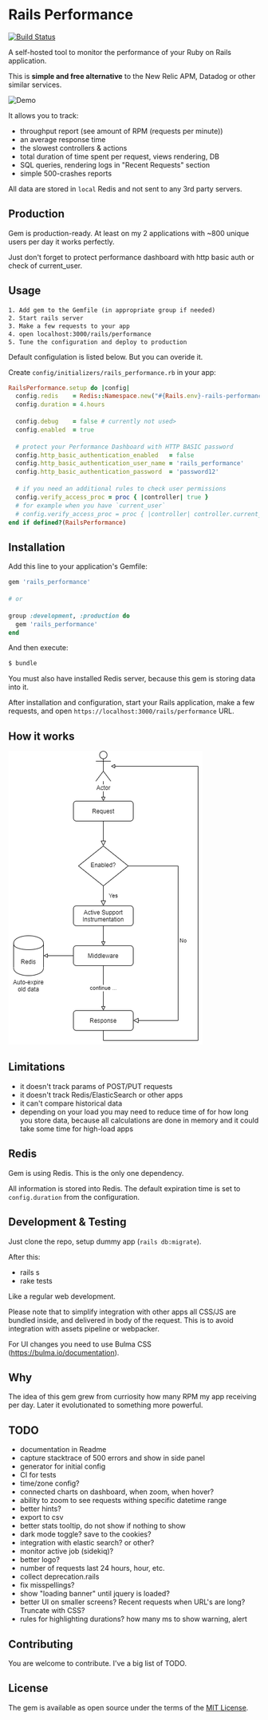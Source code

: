 # Rails Performance

[![Build Status](https://travis-ci.org/igorkasyanchuk/rails_performance.svg?branch=master)](https://travis-ci.org/igorkasyanchuk/rails_performance)

A self-hosted tool to monitor the performance of your Ruby on Rails application.

This is **simple and free alternative** to the New Relic APM, Datadog or other similar services.

![Demo](docs/rails_performance.gif)

It allows you to track:

- throughput report (see amount of RPM (requests per minute))
- an average response time
- the slowest controllers & actions
- total duration of time spent per request, views rendering, DB
- SQL queries, rendering logs in "Recent Requests" section
- simple 500-crashes reports

All data are stored in `local` Redis and not sent to any 3rd party servers.

## Production

Gem is production-ready. At least on my 2 applications with ~800 unique users per day it works perfectly. 

Just don't forget to protect performance dashboard with http basic auth or check of current_user.

## Usage

```
1. Add gem to the Gemfile (in appropriate group if needed)
2. Start rails server
3. Make a few requests to your app
4. open localhost:3000/rails/performance
5. Tune the configuration and deploy to production
```

Default configulation is listed below. But you can overide it.

Create `config/initializers/rails_performance.rb` in your app:

```ruby
RailsPerformance.setup do |config|
  config.redis    = Redis::Namespace.new("#{Rails.env}-rails-performance", redis: Redis.new)
  config.duration = 4.hours

  config.debug    = false # currently not used>
  config.enabled  = true

  # protect your Performance Dashboard with HTTP BASIC password
  config.http_basic_authentication_enabled   = false
  config.http_basic_authentication_user_name = 'rails_performance'
  config.http_basic_authentication_password  = 'password12'

  # if you need an additional rules to check user permissions
  config.verify_access_proc = proc { |controller| true }
  # for example when you have `current_user`
  # config.verify_access_proc = proc { |controller| controller.current_user && controller.current_user.admin? }
end if defined?(RailsPerformance)
```

## Installation
Add this line to your application's Gemfile:

```ruby
gem 'rails_performance'

# or 

group :development, :production do
  gem 'rails_performance'
end
```

And then execute:
```bash
$ bundle
```

You must also have installed Redis server, because this gem is storing data into it.

After installation and configuration, start your Rails application, make a few requests, and open `https://localhost:3000/rails/performance` URL.

## How it works

![Schema](docs/rails_performance.png)

## Limitations

- it doesn't track params of POST/PUT requests
- it doesn't track Redis/ElasticSearch or other apps
- it can't compare historical data
- depending on your load you may need to reduce time of for how long you store data, because all calculations are done in memory and it could take some time for high-load apps

## Redis

Gem is using Redis. This is the only one dependency.

All information is stored into Redis. The default expiration time is set to `config.duration` from the configuration.

## Development & Testing

Just clone the repo, setup dummy app (`rails db:migrate`).

After this:

- rails s
- rake tests

Like a regular web development.

Please note that to simplify integration with other apps all CSS/JS are bundled inside, and delivered in body of the request. This is to avoid integration with assets pipeline or webpacker.

For UI changes you need to use Bulma CSS (https://bulma.io/documentation).

## Why

The idea of this gem grew from curriosity how many RPM my app receiving per day. Later it evolutionated to something more powerful.

## TODO

- documentation in Readme
- capture stacktrace of 500 errors and show in side panel
- generator for initial config
- CI for tests
- time/zone config?
- connected charts on dashboard, when zoom, when hover?
- ability to zoom to see requests withing specific datetime range
- better hints?
- export to csv
- better stats tooltip, do not show if nothing to show
- dark mode toggle? save to the cookies?
- integration with elastic search? or other?
- monitor active job (sidekiq)?
- better logo?
- number of requests last 24 hours, hour, etc.
- collect deprecation.rails
- fix misspellings?
- show "loading banner" until jquery is loaded?
- better UI on smaller screens? Recent requests when URL's are long? Truncate with CSS?
- rules for highlighting durations? how many ms to show warning, alert

## Contributing

You are welcome to contribute. I've a big list of TODO.

## License

The gem is available as open source under the terms of the [MIT License](https://opensource.org/licenses/MIT).
